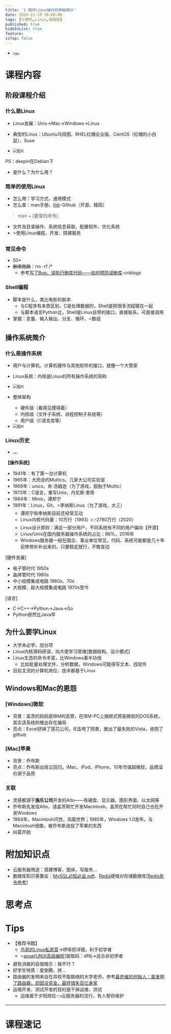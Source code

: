 ```yaml
---
title: '1 揭开Linux操作的神秘面纱'
date: 2020-11-18 18:00:00
tags: [计算机,Linux,海贼班]
published: true
hideInList: true
feature: 
isTop: false
---
```

*  <img src="https://i.loli.net/2020/12/09/tJDCvLonpbO3Q9l.png" alt="图片" style="zoom: 50%;" />

# 课程内容

## 阶段课程介绍

### 什么是Linux

* Linux发展：Unix→Mac→Windows→Linux
* 典型的Linux：Ubuntu乌班图、RHEL红帽企业版、CentOS（红帽的小白鼠）、Suse

*  <img src="https://i.loli.net/2020/12/09/slHDde3L1yk58iP.png" alt="图片" style="zoom: 80%;" />

PS：deepin在Debian下

* 是什么？为什么用？
### 简单的使用Linux

* 怎么用：学习方式、通用模式
* 怎么查：man手册、[tldr](https://github.com/tldr-pages/tldr)-Github（开源、精简）
>man + [要查的命令]
* 文件及目录操作、系统信息获取、配置软件、优化系统
* ⭐使用Linux编程、开发、搭建服务
### 常见命令

* 50+
* ~~删库跑路~~：rm -rf /*
    * 参考[写了Bug，误执行删库代码——如何预防误删库](https://www.cnblogs.com/xiaolincoding/p/12809812.html)-cnblogs
### Shell编程

* 脚本是什么，类比电影的剧本
    * 与C程序有本质区别，C是处理数据的，Shell是把很多流程糅在一起
    * 与脚本语言Python比，Shell是Linux自带的接口，直接联系，可直接调用
* 掌握：变量、输入输出、分支、循环、⭐数组
## 操作系统简介

### 什么是操作系统

* 用户与计算机、计算机硬件与其他软件的接口，就像一个大管家
* Linux系统：内核是Linux的所有操作系统的简称

*  <img src="https://i.loli.net/2020/12/09/5zgjF83WLsflNHD.png" alt="图片" style="zoom:80%;" />

* 整体架构
    * 硬件级（看得见摸得着）
    * 内核级（文件子系统、进程控制子系统等）
    * 用户级（C语言库等）

*  <img src="https://i.loli.net/2020/12/09/IEheNx1p2LZzwYo.png" alt="图片" style="zoom: 80%;" />

### Linux历史

*  <img src="https://i.loli.net/2020/12/09/YZjeQzGDJfS7xRC.png" alt="图片" style="zoom: 33%;" />


**【操作系统】**

* 1941年：有了第一台计算机
* 1965年：大而全的Multics，几家大公司实验室
* 1969年：unics，肯·汤姆逊（为了游戏，脱胎于Multic）
* 1973年：C语言，重写Unix，丹尼斯·里奇
* 1984年：Minix，谭邦宁
* 1991年：Linux，Git，⭐李纳斯Linus（为了游戏，大三）
    * 谭邦宁和李纳斯目前还经常互动
    * Linux内核代码量：10万行（1993）👉2780万行（2020）
    * Linux设计原则：满足一部分用户，不同系统有不同的用户偏向【开源】
    * Linux/Unix在国内服务器操作系统的占比：86%，2016年
    * Windows服务器一般在国企、事业单位常见，代码、系统可能都是几十年前修修补补出来的，只要稳定就行，不敢变动

[硬件发展]

* 电子管时代 1950s
* 晶体管时代 1960s
* 中小规模集成电路 1960s、70s
* 大规模、超大规模集成电路 1970s至今

[语言]

* C→C++→Python→Java→Go
* Python居然比Java早
## 为什么要学Linux

* 大学未必学，加分项
* Linux内核源码研读，向大佬学习思维[数据结构、设计模式]
* Linux生态的命令丰富，比Windows事半功倍
    * 比如批量处理文件、分析数据，Windows可能得写文本、找软件
* 目前主流的计算机岗位、技术都基于Linux
## Windows和Mac的恩怨

### [Windows]微软

* 背景：盖茨的妈妈是IBM的高管，在IBM-PC上捆绑式预装微软的DOS系统，其实该系统的推出存在骗局
* 亮点：Excel挤掉了莲花公司，IE击垮了网景，推出了最失败的Vista，收购了github
### [Mac]苹果

* 背景：乔布斯
* 亮点：乔布斯出局又回归，iMac、iPod、iPhone，10年市值超微软，品牌溢价源于品质
### 关联

* 灵感都源于**施乐公司**开发的Alto——有硬盘、显示器、图形界面、以太网等
* 乔布斯先发现Alto，请盖茨帮忙开发Macintosh，盖茨在帮忙同时自己也在开发Windows
* 1984年，Macintosh问世，风靡世界；1985年，Windows 1.0发布，与Macintosh很像，被乔布斯说投了苹果的东西
* 纠葛开始
# 附加知识点

* 云服务器用途：搭建博客、图床，写服务...
* 数据库知识需要会：[MySQL必知必会.pdf](https://github.com/ShawnLeee/the-book/raw/master/MySQL%E5%BF%85%E7%9F%A5%E5%BF%85%E4%BC%9A%EF%BC%88%E6%96%87%E5%AD%97%E7%89%88%EF%BC%89.pdf)、[Redis](https://www.wikiwand.com/zh-hans/Redis)键值对存储数据库[[Redis命令参考](http://redisdoc.com/#redis)]
# 思考点

# Tips

* 【推荐书籍】
    * [鸟哥的Linux私房菜](http://linux.vbird.org/linux_basic/)→啰嗦但详细，利于初学者
    * ⭐[apue[UNIX高级编程]](https://pan.baidu.com/s/1BiblranuWMnKM7TIbe6wgQ)提取码：df8j→适合非初学者
* 避免消极的自我暗示：我不行？
* 好学生特质：爱倒腾、拼...
* 路由器的发明来自在异校不能联络的大学老师，参考[最悲催的创始人：虽发明了路由器，却因没资金，最终错失百亿身家](https://kuaibao.qq.com/s/20180915A1M66T00?refer=spider)
* 运维开发、测试开发的目的是干掉运维、测试
    * 运维属于夕阳岗位👈云服务器的流行，有人帮你维护

---


# 课程速记

